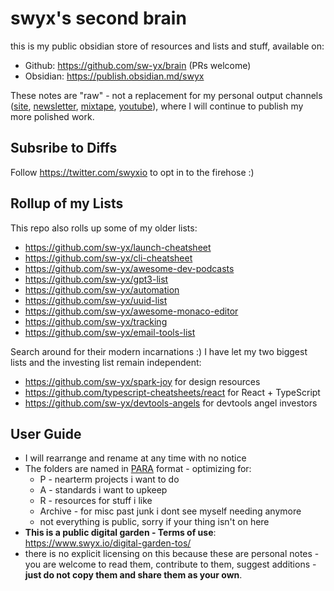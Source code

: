 # swyx's second brain

this is my public obsidian store of resources and lists and stuff, available on:

- Github: https://github.com/sw-yx/brain (PRs welcome)
- Obsidian: https://publish.obsidian.md/swyx

These notes are "raw" - not a replacement for my personal output channels ([site](https://swyx.io), [newsletter](https://swyx.io/subscribe), [mixtape](https://swyx.io/mixtape), [youtube](https://youtube.com/swyxTV)), where I will continue to publish my more polished work.

## Subsribe to Diffs

Follow https://twitter.com/swyxio to opt in to the firehose :)

## Rollup of my Lists

This repo also rolls up some of my older lists:

- https://github.com/sw-yx/launch-cheatsheet
- https://github.com/sw-yx/cli-cheatsheet
- https://github.com/sw-yx/awesome-dev-podcasts
- https://github.com/sw-yx/gpt3-list
- https://github.com/sw-yx/automation
- https://github.com/sw-yx/uuid-list
- https://github.com/sw-yx/awesome-monaco-editor
- https://github.com/sw-yx/tracking
- https://github.com/sw-yx/email-tools-list

Search around for their modern incarnations :) I have let my two biggest lists and the investing list remain independent:

- https://github.com/sw-yx/spark-joy for design resources
- https://github.com/typescript-cheatsheets/react for React + TypeScript
- https://github.com/sw-yx/devtools-angels for devtools angel investors

## User Guide

- I will rearrange and rename at any time with no notice
- The folders are named in [PARA](https://fortelabs.co/blog/para/) format - optimizing for:
  - P - nearterm projects i want to do
  - A - standards i want to upkeep
  - R - resources for stuff i like
  - Archive - for misc past junk i dont see myself needing anymore
  - not everything is public, sorry if your thing isn't on here
- **This is a public digital garden - Terms of use**: https://www.swyx.io/digital-garden-tos/
- there is no explicit licensing on this because these are personal notes - you are welcome to read them, contribute to them, suggest additions - **just do not copy them and share them as your own**.
